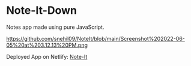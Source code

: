 # Note-It-Down
Notes app made using pure JavaScript.

https://github.com/snehil09/NoteIt/blob/main/Screenshot%202022-06-05%20at%203.12.13%20PM.png 

Deployed App on Netlify: [Note-It](https://note-it-by-snehil.netlify.app/)
